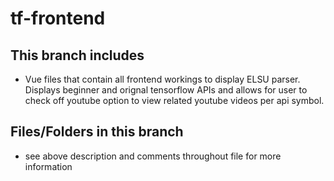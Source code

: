 # tf-frontend

## This branch includes
  - Vue files that contain all frontend workings to display ELSU parser. Displays beginner and orignal tensorflow APIs and allows for user to check off youtube option to view related youtube videos per api symbol.
  
## Files/Folders in this branch
  - see above description and comments throughout file for more information